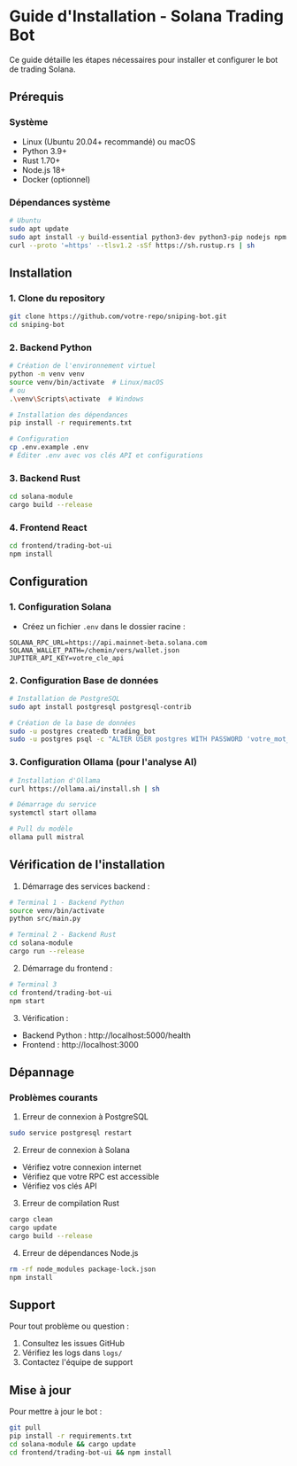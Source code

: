 # Guide d'Installation - Solana Trading Bot

Ce guide détaille les étapes nécessaires pour installer et configurer le bot de trading Solana.

## Prérequis

### Système
- Linux (Ubuntu 20.04+ recommandé) ou macOS
- Python 3.9+
- Rust 1.70+
- Node.js 18+
- Docker (optionnel)

### Dépendances système
```bash
# Ubuntu
sudo apt update
sudo apt install -y build-essential python3-dev python3-pip nodejs npm
curl --proto '=https' --tlsv1.2 -sSf https://sh.rustup.rs | sh
```

## Installation

### 1. Clone du repository
```bash
git clone https://github.com/votre-repo/sniping-bot.git
cd sniping-bot
```

### 2. Backend Python

```bash
# Création de l'environnement virtuel
python -m venv venv
source venv/bin/activate  # Linux/macOS
# ou
.\venv\Scripts\activate  # Windows

# Installation des dépendances
pip install -r requirements.txt

# Configuration
cp .env.example .env
# Éditer .env avec vos clés API et configurations
```

### 3. Backend Rust

```bash
cd solana-module
cargo build --release
```

### 4. Frontend React

```bash
cd frontend/trading-bot-ui
npm install
```

## Configuration

### 1. Configuration Solana
- Créez un fichier `.env` dans le dossier racine :
```env
SOLANA_RPC_URL=https://api.mainnet-beta.solana.com
SOLANA_WALLET_PATH=/chemin/vers/wallet.json
JUPITER_API_KEY=votre_cle_api
```

### 2. Configuration Base de données
```bash
# Installation de PostgreSQL
sudo apt install postgresql postgresql-contrib

# Création de la base de données
sudo -u postgres createdb trading_bot
sudo -u postgres psql -c "ALTER USER postgres WITH PASSWORD 'votre_mot_de_passe';"
```

### 3. Configuration Ollama (pour l'analyse AI)
```bash
# Installation d'Ollama
curl https://ollama.ai/install.sh | sh

# Démarrage du service
systemctl start ollama

# Pull du modèle
ollama pull mistral
```

## Vérification de l'installation

1. Démarrage des services backend :
```bash
# Terminal 1 - Backend Python
source venv/bin/activate
python src/main.py

# Terminal 2 - Backend Rust
cd solana-module
cargo run --release
```

2. Démarrage du frontend :
```bash
# Terminal 3
cd frontend/trading-bot-ui
npm start
```

3. Vérification :
- Backend Python : http://localhost:5000/health
- Frontend : http://localhost:3000

## Dépannage

### Problèmes courants

1. Erreur de connexion à PostgreSQL
```bash
sudo service postgresql restart
```

2. Erreur de connexion à Solana
- Vérifiez votre connexion internet
- Vérifiez que votre RPC est accessible
- Vérifiez vos clés API

3. Erreur de compilation Rust
```bash
cargo clean
cargo update
cargo build --release
```

4. Erreur de dépendances Node.js
```bash
rm -rf node_modules package-lock.json
npm install
```

## Support

Pour tout problème ou question :
1. Consultez les issues GitHub
2. Vérifiez les logs dans `logs/`
3. Contactez l'équipe de support

## Mise à jour

Pour mettre à jour le bot :
```bash
git pull
pip install -r requirements.txt
cd solana-module && cargo update
cd frontend/trading-bot-ui && npm install
``` 